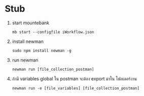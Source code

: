 # Stub

1. start mountebank
    ```shell
    mb start --configfile iWorkflow.json
    ```

2. install newman
    ```shell
    sudo npm install newman -g   
    ```

3. run newman 
    ```shell
    newman run [file_collection_postman]  
    ```

4. ถ้ามี variables global ใน postman จะต้อง export มาใน โฟลเดอร์งาน
    ```shell
    newman run -e [file_variables] [file_collection_postman]  
    ```